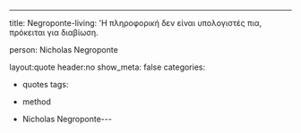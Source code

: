 ﻿---
title: Negroponte-living: 'Η πληροφορική δεν είναι υπολογιστές πια, πρόκειται για διαβίωση.

person: Nicholas Negroponte

layout:quote
header:no
show_meta: false
categories: 
- quotes
tags:
  
- method
  
- Nicholas Negroponte---